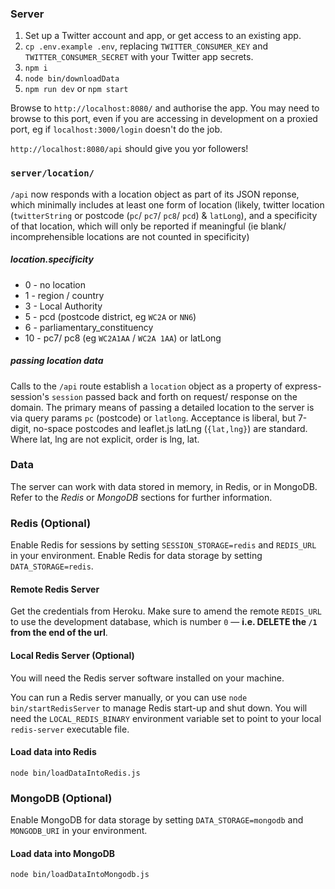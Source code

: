### Server

1. Set up a Twitter account and app, or get access to an existing app.
2. `cp .env.example .env`, replacing `TWITTER_CONSUMER_KEY` and `TWITTER_CONSUMER_SECRET` with your Twitter app secrets.
3. `npm i`
4. `node bin/downloadData`
5. `npm run dev` or `npm start`
 
Browse to `http://localhost:8080/` and authorise the app.
You may need to browse to this port, even if you are accessing in development on a proxied port, eg if `localhost:3000/login` doesn't do the job.

`http://localhost:8080/api` should give you yor followers!

### `server/location/`

`/api` now responds with a location object as part of its JSON reponse, which minimally includes at least one form of location (likely, twitter location (`twitterString` or postcode (`pc`/ `pc7`/ `pc8`/ `pcd`) & `latLong`), and a specificity of that location, which will only be reported if meaningful (ie blank/ incomprehensible locations are not counted in specificity)

##### location.specificity
* 0 - no location
* 1 - region / country
* 3 - Local Authority
* 5 - pcd (postcode district, eg `WC2A` or `NN6`)
* 6 - parliamentary_constituency
* 10 - pc7/ pc8 (eg `WC2A1AA` / `WC2A 1AA`) or latLong

##### passing location data
Calls to the `/api` route establish a `location` object as a property of express-session's `session` passed back and forth on request/ response on the domain.
The primary means of passing a detailed location to the server is via query params `pc` (postcode) or `latlong`. Acceptance is liberal, but 7-digit, no-space postcodes and leaflet.js latLng (`{lat,lng}`) are standard. Where lat, lng are not explicit, order is lng, lat.

### Data

The server can work with data stored in memory, in Redis, or in MongoDB.
Refer to the *Redis* or *MongoDB* sections for further information.

### Redis (Optional)

Enable Redis for sessions by setting `SESSION_STORAGE=redis` and `REDIS_URL` in your environment.
Enable Redis for data storage by setting `DATA_STORAGE=redis`.

#### Remote Redis Server

Get the credentials from Heroku. Make sure to amend the remote `REDIS_URL` to use the development database, which
is number `0` &mdash; **i.e. DELETE the `/1` from the end of the url**.

#### Local Redis Server (Optional)

You will need the Redis server software installed on your machine.

You can run a Redis server manually, or you can use `node bin/startRedisServer` to manage Redis start-up and shut down.
You will need the `LOCAL_REDIS_BINARY` environment variable set to point to your
local `redis-server` executable file.

#### Load data into Redis

`node bin/loadDataIntoRedis.js`

### MongoDB (Optional)

Enable MongoDB for data storage by setting `DATA_STORAGE=mongodb` and `MONGODB_URI` in your environment.

#### Load data into MongoDB

`node bin/loadDataIntoMongodb.js`
